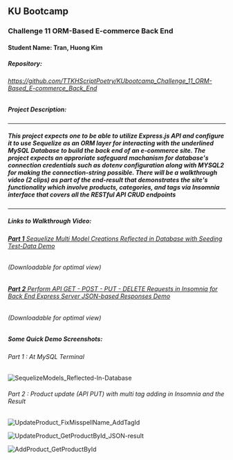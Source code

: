 ## KU Bootcamp  
### Challenge 11 ORM-Based E-commerce Back End
#### Student Name: Tran, Huong Kim

##### Repository:   
###### https://github.com/TTKHScriptPoetry/KUbootcamp_Challenge_11_ORM-Based_E-commerce_Back_End
 
##### Project Description:
---------------------------------------------------------------------------------------------------------
##### This project expects one to be able to utilize Express.js API and configure it to use Sequelize as an ORM layer for interacting with the underlined MySQL Database to build the back end of an e-commerce site. The project expects an approriate safeguard machanism for database's connection credentials such as dotenv configuration along with MYSQL2 for making the connection-string possible. There will be a walkthrough video (2 clips) as part of the end-result that demonstrates the site's functionality which involve products, categories, and tags via Insomnia interface that covers all the RESTful API CRUD endpoints
---------------------------------------------------------------------------------------------------------
##### Links to Walkthrough Video:   
###### [**Part 1** Sequelize Multi Model Creations Reflected in Database with Seeding Test-Data Demo](https://drive.google.com/file/d/1cFbCTfwOPsQSRREuIF54YgO2J3NQllTO/view?usp=sharing) 
###### (Downloadable for optimal view)
###### [**Part 2** Perform API  GET - POST - PUT - DELETE Requests in Insomnia for Back End Express Server JSON-based Responses Demo](https://drive.google.com/file/d/1mZ27HMqE21EHbhRmyurjBlZpUvpUZFHn/view?usp=sharing)  
###### (Downloadable for optimal view)

##### Some Quick Demo Screenshots:
###### _Part 1 : At MySQL Terminal_
![SequelizeModels_Reflected-In-Database](https://user-images.githubusercontent.com/100046315/160325650-d5b8a1d4-b748-411e-b766-3bfb7e3ed633.png)

###### _Part 2 : Product update (API PUT) with multi tag adding in Insomnia and the Result_
![UpdateProduct_FixMisspellName_AddTagId](https://user-images.githubusercontent.com/100046315/160325847-43ae4644-5355-44ef-a887-94816e48538a.png)

![UpdateProduct_GetProductById_JSON-result](https://user-images.githubusercontent.com/100046315/160325959-92fb4030-bc24-4b3e-b786-eef2613ae070.png)

![AddProduct_GetProductById](https://user-images.githubusercontent.com/100046315/160325978-a298dd75-2794-44c8-aac0-e6414da99d33.png)

 


